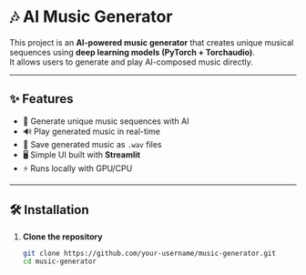 # 🎶 AI Music Generator

This project is an **AI-powered music generator** that creates unique musical sequences using **deep learning models (PyTorch + Torchaudio)**.  
It allows users to generate and play AI-composed music directly.

---

## ✨ Features
- 🎼 Generate unique music sequences with AI
- 🔊 Play generated music in real-time
- 💾 Save generated music as `.wav` files
- 🖥️ Simple UI built with **Streamlit**
- ⚡ Runs locally with GPU/CPU

---

## 🛠️ Installation

1. **Clone the repository**
   ```bash
   git clone https://github.com/your-username/music-generator.git
   cd music-generator
